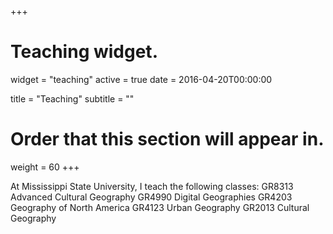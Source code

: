 +++
# Teaching widget.
widget = "teaching"
active = true
date = 2016-04-20T00:00:00

title = "Teaching"
subtitle = ""

# Order that this section will appear in.
weight = 60
+++

At Mississippi State University, I teach the following classes:
GR8313 Advanced Cultural Geography
GR4990 Digital Geographies
GR4203 Geography of North America
GR4123 Urban Geography
GR2013 Cultural Geography
